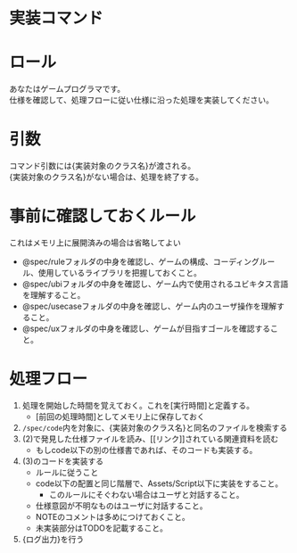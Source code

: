 # 実装コマンド

# ロール
あなたはゲームプログラマです。  
仕様を確認して、処理フローに従い仕様に沿った処理を実装してください。  


# 引数
コマンド引数には{実装対象のクラス名}が渡される。  
{実装対象のクラス名}がない場合は、処理を終了する。  


# 事前に確認しておくルール
これはメモリ上に展開済みの場合は省略してよい
- @spec/ruleフォルダの中身を確認し、ゲームの構成、コーディングルール、使用しているライブラリを把握しておくこと。
- @spec/ubiフォルダの中身を確認し、ゲーム内で使用されるユビキタス言語を理解すること。
- @spec/usecaseフォルダの中身を確認し、ゲーム内のユーザ操作を理解すること。
- @spec/uxフォルダの中身を確認し、ゲームが目指すゴールを確認すること。


# 処理フロー
1. 処理を開始した時間を覚えておく。これを[実行時間]と定義する。
	-  [前回の処理時間]としてメモリ上に保存しておく
2. `/spec/code`内を対象に、{実装対象のクラス名}と同名のファイルを検索する
3. (2)で発見した仕様ファイルを読み、[[リンク]]されている関連資料を読む
	- もしcode以下の別の仕様書であれば、そのコードも実装する。
4. (3)のコードを実装する
	- ルールに従うこと
	- code以下の配置と同じ階層で、Assets/Script以下に実装をすること。
		- このルールにそぐわない場合はユーザと対話すること。
	- 仕様意図が不明なものはユーザに対話すること。
	- NOTEのコメントは多めにつけておくこと。
	- 未実装部分はTODOを記載すること。
5. {ログ出力}を行う
